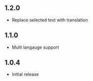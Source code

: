 ## 1.2.0
- Replace selected text with translation

## 1.1.0
- Multi langauge support

## 1.0.4
- Initial release
